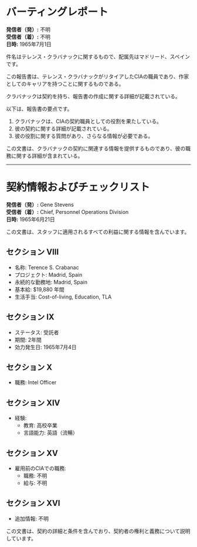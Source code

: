 # バーティングレポート

**発信者（発）:** 不明  
**受信者（着）:** 不明  
**日時:** 1965年7月1日  

件名はテレンス・クラバナックに関するもので、配属先はマドリード、スペインです。  

この報告書は、テレンス・クラバナックがリタイアしたCIAの職員であり、作家としてのキャリアを持つことに関するものである。  

クラバナックは契約を持ち、報告書の作成に関する詳細が記載されている。  

以下は、報告書の要点です。  
1. クラバナックは、CIAの契約職員としての役割を果たしている。  
2. 彼の契約に関する詳細が記載されている。  
3. 彼の役割に関する質問があり、さらなる情報が必要である。  

この文書は、クラバナックの契約に関連する情報を提供するものであり、彼の職務に関する詳細が含まれている。  

---

# 契約情報およびチェックリスト

**発信者（発）:** Gene Stevens  
**受信者（着）:** Chief, Personnel Operations Division  
**日時:** 1965年6月21日  

この文書は、スタッフに適用されるすべての利益に関する情報を含んでいます。

## セクション VIII
- 名称: Terence S. Crabanac
- プロジェクト: Madrid, Spain
- 永続的な勤務地: Madrid, Spain
- 基本給: $19,880 年間
- 生活手当: Cost-of-living, Education, TLA

## セクション IX
- ステータス: 受託者
- 期間: 2年間
- 効力発生日: 1965年7月4日

## セクション X
- 職務: Intel Officer

## セクション XIV
- 経験: 
  - 教育: 高校卒業
  - 言語能力: 英語（流暢）

## セクション XV
- 雇用前のCIAでの職務: 
  - 職務: 不明
  - 給与: 不明

## セクション XVI
- 追加情報: 不明

この文書は、契約の詳細と条件を含んでおり、契約者の権利と義務について説明しています。